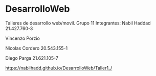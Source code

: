 # DesarrolloWeb
Talleres de desarrollo web/movil. 
Grupo 11 
Integrantes: 
Nabil Haddad	21.427.760-3

Vincenzo Porzio	

Nicolas Cordero	20.543.155-1

Diego Parga	21.621.105-7


https://nabilhadd.github.io/DesarrolloWeb/Taller1_/
